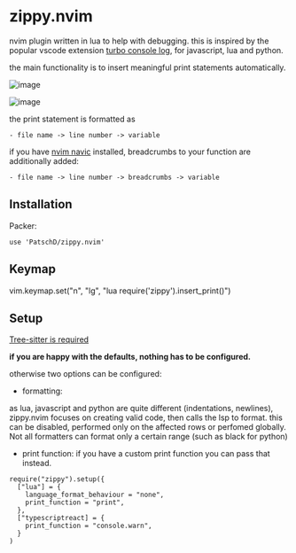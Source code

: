 # zippy.nvim

nvim plugin written in lua to help with debugging. this is inspired by the popular vscode extension [turbo console log](https://marketplace.visualstudio.com/items?itemName=ChakrounAnas.turbo-console-log), for javascript, lua and python.

the main functionality is to insert meaningful print statements automatically.

![image](https://user-images.githubusercontent.com/80820813/198012225-9cafe569-fa80-461e-9a58-dbbb25653f50.png)

![image](https://user-images.githubusercontent.com/80820813/198012504-11da9e43-4bdd-4982-b37f-7c8670e91d37.png)

the print statement is formatted as 
```
- file name -> line number -> variable
```

if you have [nvim navic](https://github.com/SmiteshP/nvim-navic) installed, breadcrumbs to your function are additionally added:
```
- file name -> line number -> breadcrumbs -> variable
```

## Installation

Packer:

```
use 'PatschD/zippy.nvim'
```

## Keymap

vim.keymap.set("n", "<leader>lg", "<cmd>lua require('zippy').insert_print()<CR>")
  
  

## Setup

<a href="https://github.com/nvim-treesitter/nvim-treesitter" target="_blank" rel="noopener noreferrer"> Tree-sitter is required</a> <br/>

<b> if you are happy with the defaults, nothing has to be configured.</b>

otherwise two options can be configured:

- formatting:

as lua, javascript and python are quite different (indentations, newlines), zippy.nvim focuses on creating valid code, then calls the lsp to format. this can be disabled, performed only on the affected rows or perfomed globally. Not all formatters can format only a certain range (such as black for python)

- print function:
if you have a custom print function you can pass that instead.

```
require("zippy").setup({
  ["lua"] = {
    language_format_behaviour = "none", 
    print_function = "print",
  },
  ["typescriptreact] = {
    print_function = "console.warn",
  }
)
```

